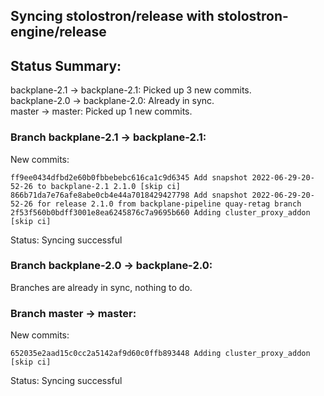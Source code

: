 ## Syncing stolostron/release with stolostron-engine/release

## Status Summary:

backplane-2.1 -> backplane-2.1: Picked up 3 new commits.  
backplane-2.0 -> backplane-2.0: Already in sync.  
master -> master: Picked up 1 new commits.  

### Branch backplane-2.1 -> backplane-2.1:

New commits:

```
ff9ee0434dfbd2e60b0fbbebebc616ca1c9d6345 Add snapshot 2022-06-29-20-52-26 to backplane-2.1 2.1.0 [skip ci]
866b71da7e76afe8abe0cb4e44a7018429427798 Add snapshot 2022-06-29-20-52-26 for release 2.1.0 from backplane-pipeline quay-retag branch
2f53f560b0bdff3001e8ea6245876c7a9695b660 Adding cluster_proxy_addon [skip ci]
```

Status: Syncing successful

### Branch backplane-2.0 -> backplane-2.0:

Branches are already in sync, nothing to do.

### Branch master -> master:

New commits:

```
652035e2aad15c0cc2a5142af9d60c0ffb893448 Adding cluster_proxy_addon [skip ci]
```

Status: Syncing successful
